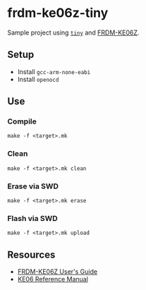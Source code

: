 # frdm-ke06z-tiny
Sample project using [`tiny`](https://github.com/ryanplusplus/tiny) and [FRDM-KE06Z](https://www.nxp.com/design/development-boards/freedom-development-boards/mcu-boards/freedom-development-platform-for-kinetis-ke06-mcus:FRDM-KE06Z).

## Setup
- Install `gcc-arm-none-eabi`
- Install `openocd`

## Use
### Compile
```shell
make -f <target>.mk
```

### Clean
```shell
make -f <target>.mk clean
```

### Erase via SWD
```shell
make -f <target>.mk erase
```

### Flash via SWD
```shell
make -f <target>.mk upload
```

## Resources
- [FRDM-KE06Z User's Guide](https://www.nxp.com/webapp/Download?colCode=FRDMKE06UG)
- [KE06 Reference Manual](https://www.nxp.com/files-static/microcontrollers/doc/ref_manual/MKE06P80M48SF0RM.pdf)
